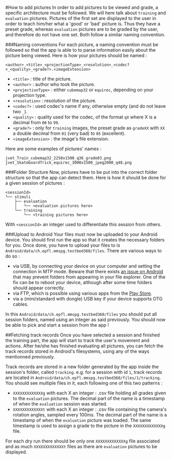 #How to add pictures
In order to add pictures to be viewed and grade, a specific architecture must be followed.
We will here talk about `training` and `evaluation` pictures. Pictures of the first set are displayed to the user in order to teach him/her what a 'good' or 'bad' picture is. Thus they have a preset grade, whereas `evaluation` pictures are to be graded by the user, and therefore do not have one set. Both follow a similar naming convention.

###Naming conventions
For each picture, a naming convention must be followed so that the app is able to to parse information easily about the picture being viewed. Here is how your pictures should be named :
```
<author>_<title>_<projectionType>_<resolution>_<codec?>_<quality>_<grade?>.<imageExtension>
```
 - `<title>` : title of the picture.
 - `<author>` : author who took the picture.
 - `<projectionType>` : either `cubemap32` or `equirec`, depending on your projection type.
 - `<resolution>` : resolution of the picture.
 - `<codec?>` : used codec's name if any, otherwise empty (and do not leave two `_`).
 - `<quality>` : quality used for the codec, of the format `qX` where X is a decimal from `00` to `99`.
 - `<grade?>` : only for `training` images, the preset grade as `gradeXX` with `XX` a double decimal from `01` (very bad) to `05` (excellent).
 - `<imageExtension>` : the image's file extension.

 Here are some examples of pictures' names :
```
jvet_Train_cubemap32_2250x1500_q36_grade03.png
jvet_SkateboardTrick_equirec_3000x1500_jpeg2000_q48.png
```

###Folder Structure
Now, pictures have to be put into the correct folder structure so that the app can detect them. Here is how it should be done for a given session of pictures :
```
<sessionId>
└── stimuli
    ├── evaluation
    │   └── <evaluation pictures here>
    └── training
        └── <training pictures here>
```
With `<sessionId>` an integer used to differentiate this session from others.

###Upload to Android
Your files must now be uploaded to your Android device. You should first run the app so that it creates the necessary folders for you. Once done, you have to upload your files to is `Android/data/ch.epfl.mmspg.testbed360/files`.
There are various ways to do so :
 - via USB, by connecting your device on your computer and setting the connection in MTP mode. Beware that there exists [an issue on Android](https://issuetracker.google.com/issues/37071807) that may prevent folders from appearing in your file explorer. One of the fix can be to reboot your device, although after some time folders should appear correctly.
 - via FTP, which is possible using various apps from the [Play Store](https://play.google.com/store/apps).
 - via a (mini/standard with dongle) USB key if your device supports OTG cables.

In this `Android/data/ch.epfl.mmspg.testbed360/files` you should put all session folders, named using an integer as said previously. You should now be able to pick and start a session from the app !

##Fetching track records
Once you have selected a session and finished the training part, the app will start to track the user's movement and actions. After he/she has finished evaluating all pictures, you can fetch the track records stored in Android's filesystems, using any of the ways mentionned previously.

Track records are stored in a new folder generated by the app inside the session's folder, called `tracking`. e.g. for a session with id `1`, track records are located in `Android/data/ch.epfl.mmspg.testbed360/files/1/tracking`. You should see multiple files in it, each following one of this two patterns :
 - `XXXXXXXXXXXXXg` with each X an integer : .csv file holding all grades given to the `evaluation` pictures. The decimal part of the name is a timestamp of when the `evaluation` session was started.
 - `XXXXXXXXXXXXXt` with each X an integer : .csv file containing the camera's rotation angles, sampled every 100ms. The decimal part of the name is a timestamp of when the `evaluation` picture was loaded. The same timestamp is used to assign a grade to the picture in the `XXXXXXXXXXXXXg` file.

 For each dry run there should be only one `XXXXXXXXXXXXXg` file associated and as much `XXXXXXXXXXXXXt` files as there are `evaluation` pictures to be displayed. 

